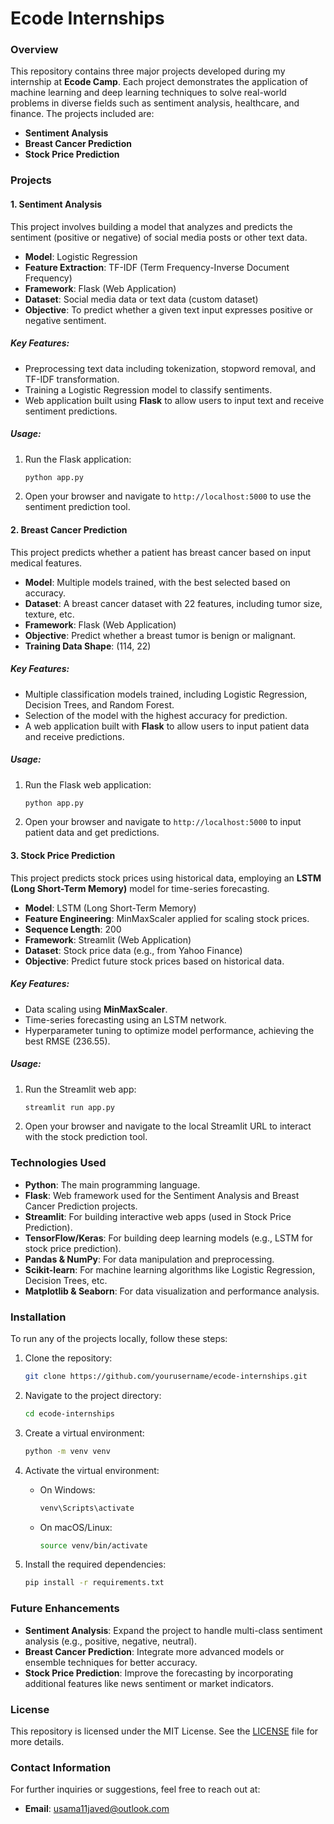 # Ecode Internships

### Overview
This repository contains three major projects developed during my internship at **Ecode Camp**. Each project demonstrates the application of machine learning and deep learning techniques to solve real-world problems in diverse fields such as sentiment analysis, healthcare, and finance. The projects included are:
- **Sentiment Analysis**
- **Breast Cancer Prediction**
- **Stock Price Prediction**

### Projects

#### 1. Sentiment Analysis
This project involves building a model that analyzes and predicts the sentiment (positive or negative) of social media posts or other text data.

- **Model**: Logistic Regression
- **Feature Extraction**: TF-IDF (Term Frequency-Inverse Document Frequency)
- **Framework**: Flask (Web Application)
- **Dataset**: Social media data or text data (custom dataset)
- **Objective**: To predict whether a given text input expresses positive or negative sentiment.
  
##### Key Features:
- Preprocessing text data including tokenization, stopword removal, and TF-IDF transformation.
- Training a Logistic Regression model to classify sentiments.
- Web application built using **Flask** to allow users to input text and receive sentiment predictions.

##### Usage:
1. Run the Flask application:
   ```bash
   python app.py
   ```

2. Open your browser and navigate to `http://localhost:5000` to use the sentiment prediction tool.

#### 2. Breast Cancer Prediction
This project predicts whether a patient has breast cancer based on input medical features.

- **Model**: Multiple models trained, with the best selected based on accuracy.
- **Dataset**: A breast cancer dataset with 22 features, including tumor size, texture, etc.
- **Framework**: Flask (Web Application)
- **Objective**: Predict whether a breast tumor is benign or malignant.
- **Training Data Shape**: (114, 22)

##### Key Features:
- Multiple classification models trained, including Logistic Regression, Decision Trees, and Random Forest.
- Selection of the model with the highest accuracy for prediction.
- A web application built with **Flask** to allow users to input patient data and receive predictions.

##### Usage:
1. Run the Flask web application:
   ```bash
   python app.py
   ```

2. Open your browser and navigate to `http://localhost:5000` to input patient data and get predictions.

#### 3. Stock Price Prediction
This project predicts stock prices using historical data, employing an **LSTM (Long Short-Term Memory)** model for time-series forecasting.

- **Model**: LSTM (Long Short-Term Memory)
- **Feature Engineering**: MinMaxScaler applied for scaling stock prices.
- **Sequence Length**: 200
- **Framework**: Streamlit (Web Application)
- **Dataset**: Stock price data (e.g., from Yahoo Finance)
- **Objective**: Predict future stock prices based on historical data.

##### Key Features:
- Data scaling using **MinMaxScaler**.
- Time-series forecasting using an LSTM network.
- Hyperparameter tuning to optimize model performance, achieving the best RMSE (236.55).

##### Usage:
1. Run the Streamlit web app:
   ```bash
   streamlit run app.py
   ```

2. Open your browser and navigate to the local Streamlit URL to interact with the stock prediction tool.

### Technologies Used
- **Python**: The main programming language.
- **Flask**: Web framework used for the Sentiment Analysis and Breast Cancer Prediction projects.
- **Streamlit**: For building interactive web apps (used in Stock Price Prediction).
- **TensorFlow/Keras**: For building deep learning models (e.g., LSTM for stock price prediction).
- **Pandas & NumPy**: For data manipulation and preprocessing.
- **Scikit-learn**: For machine learning algorithms like Logistic Regression, Decision Trees, etc.
- **Matplotlib & Seaborn**: For data visualization and performance analysis.

### Installation
To run any of the projects locally, follow these steps:

1. Clone the repository:
   ```bash
   git clone https://github.com/yourusername/ecode-internships.git
   ```

2. Navigate to the project directory:
   ```bash
   cd ecode-internships
   ```

3. Create a virtual environment:
   ```bash
   python -m venv venv
   ```

4. Activate the virtual environment:
   - On Windows:
     ```bash
     venv\Scripts\activate
     ```
   - On macOS/Linux:
     ```bash
     source venv/bin/activate
     ```

5. Install the required dependencies:
   ```bash
   pip install -r requirements.txt
   ```

### Future Enhancements
- **Sentiment Analysis**: Expand the project to handle multi-class sentiment analysis (e.g., positive, negative, neutral).
- **Breast Cancer Prediction**: Integrate more advanced models or ensemble techniques for better accuracy.
- **Stock Price Prediction**: Improve the forecasting by incorporating additional features like news sentiment or market indicators.

### License
This repository is licensed under the MIT License. See the [LICENSE](LICENSE) file for more details.

### Contact Information
For further inquiries or suggestions, feel free to reach out at:
- **Email**: usama11javed@outlook.com
